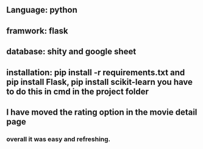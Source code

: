 ## Language: python
## framwork: flask
## database: shity and google sheet
## installation: pip install -r requirements.txt and pip install Flask, pip install scikit-learn you have to do this in cmd in the project folder
## I have moved the rating option in the movie detail page
### overall it was easy and refreshing.
